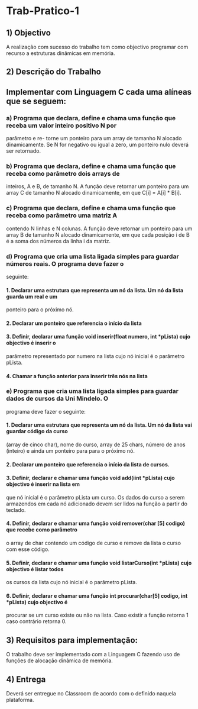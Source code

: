 # Trab-Pratico-1

## 1) Objectivo
A realização com sucesso do trabalho tem como objectivo programar com recurso a estruturas dinâmicas em
memória.

## 2) Descrição do Trabalho
## Implementar com Linguagem C cada uma alíneas que se seguem:
### a) Programa que declara, define e chama uma função que receba um valor inteiro positivo N por
parâmetro e re- torne um ponteiro para um array de tamanho N alocado dinamicamente. Se N for
negativo ou igual a zero, um ponteiro nulo deverá ser retornado.
### b) Programa que declara, define e chama uma função que receba como parâmetro dois arrays de
inteiros, A e B, de tamanho N. A função deve retornar um ponteiro para um array C de tamanho N
alocado dinamicamente, em que C[i] = A[i] * B[i].
### c) Programa que declara, define e chama uma função que receba como parâmetro uma matriz A
contendo N linhas e N colunas. A função deve retornar um ponteiro para um array B de tamanho N
alocado dinamicamente, em que cada posição i de B é a soma dos números da linha i da matriz.
### d) Programa que cria uma lista ligada simples para guardar números reais. O programa deve fazer o
seguinte:
#### 1. Declarar uma estrutura que representa um nó da lista. Um nó da lista guarda um real e um
ponteiro para o próximo nó.
#### 2. Declarar um ponteiro que referencia o início da lista
#### 3. Definir, declarar uma função void inserir(float numero, int *pLista) cujo objectivo é inserir o
parâmetro representado por numero na lista cujo nó inicial é o parâmetro pLista.
#### 4. Chamar a função anterior para inserir três nós na lista
### e) Programa que cria uma lista ligada simples para guardar dados de cursos da Uni Mindelo. O
programa deve fazer o seguinte:
#### 1. Declarar uma estrutura que representa um nó da lista. Um nó da lista vai guardar código da curso
(array de cinco char), nome do curso, array de 25 chars, número de anos (inteiro) e ainda um
ponteiro para para o próximo nó.
#### 2. Declarar um ponteiro que referencia o início da lista de cursos.
#### 3. Definir, declarar e chamar uma função void add(iint *pLista) cujo objectivo é inserir na lista em
que nó inicial é o parâmetro pLista um curso. Os dados do curso a serem armazendos em cada nó
adicionado devem ser lidos na função a partir do teclado.
#### 4. Definir, declarar e chamar uma função void remover(char [5] codigo) que recebe como parâmetro
o array de char contendo um código de curso e remove da lista o curso com esse código.
#### 5. Definir, declarar e chamar uma função void listarCurso(int *pLista) cujo objectivo é listar todos
os cursos da lista cujo nó inicial é o parâmetro pLista.
#### 6. Definir, declarar e chamar uma função int procurar(char[5] codigo, int *pLista) cujo objectivo é
procurar se um curso existe ou não na lista. Caso existir a função retorna 1 caso contrário retorna
0.

## 3) Requisitos para implementação:
O trabalho deve ser implementado com a Linguagem C fazendo uso de funções de alocação dinâmica de
memória.
## 4) Entrega
Deverá ser entregue no Classroom de acordo com o definido naquela plataforma.
